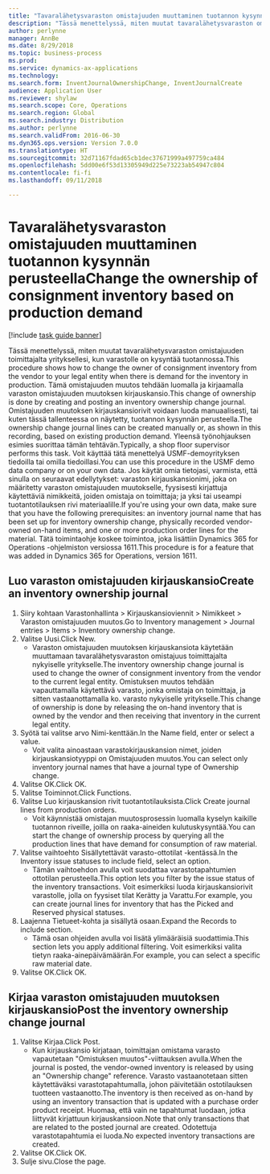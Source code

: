 ```yaml
--- 
title: "Tavaralähetysvaraston omistajuuden muuttaminen tuotannon kysynnän perusteella"
description: "Tässä menettelyssä, miten muutat tavaralähetysvaraston omistajuuden toimittajalta yrityksellesi, kun varastolle on kysyntää tuotannossa."
author: perlynne
manager: AnnBe
ms.date: 8/29/2018
ms.topic: business-process
ms.prod: 
ms.service: dynamics-ax-applications
ms.technology: 
ms.search.form: InventJournalOwnershipChange, InventJournalCreate
audience: Application User
ms.reviewer: shylaw
ms.search.scope: Core, Operations
ms.search.region: Global
ms.search.industry: Distribution
ms.author: perlynne
ms.search.validFrom: 2016-06-30
ms.dyn365.ops.version: Version 7.0.0
ms.translationtype: HT
ms.sourcegitcommit: 32d71167fdad65cb1dec37671999a497759ca484
ms.openlocfilehash: 5dd00e6f53d13305949d225e73223ab54947c804
ms.contentlocale: fi-fi
ms.lasthandoff: 09/11/2018

---
```

# <a name="change-the-ownership-of-consignment-inventory-based-on-production-demand"></a><span data-ttu-id="dc114-103">Tavaralähetysvaraston omistajuuden muuttaminen tuotannon kysynnän perusteella</span><span class="sxs-lookup"><span data-stu-id="dc114-103">Change the ownership of consignment inventory based on production demand</span></span>

[!include [task guide banner](../../includes/task-guide-banner.md)]

<span data-ttu-id="dc114-104">Tässä menettelyssä, miten muutat tavaralähetysvaraston omistajuuden toimittajalta yrityksellesi, kun varastolle on kysyntää tuotannossa.</span><span class="sxs-lookup"><span data-stu-id="dc114-104">This procedure shows how to change the owner of consignment inventory from the vendor to your legal entity when there is demand for the inventory in production.</span></span> <span data-ttu-id="dc114-105">Tämä omistajuuden muutos tehdään luomalla ja kirjaamalla varaston omistajuuden muutoksen kirjauskansio.</span><span class="sxs-lookup"><span data-stu-id="dc114-105">This change of ownership is done by creating and posting an inventory ownership change journal.</span></span> <span data-ttu-id="dc114-106">Omistajuuden muutoksen kirjauskansiorivit voidaan luoda manuaalisesti, tai kuten tässä tallenteessa on näytetty, tuotannon kysynnän perusteella.</span><span class="sxs-lookup"><span data-stu-id="dc114-106">The ownership change journal lines can be created manually or, as shown in this recording, based on existing production demand.</span></span> <span data-ttu-id="dc114-107">Yleensä työnohjauksen esimies suorittaa tämän tehtävän.</span><span class="sxs-lookup"><span data-stu-id="dc114-107">Typically, a shop floor supervisor performs this task.</span></span> <span data-ttu-id="dc114-108">Voit käyttää tätä menettelyä USMF-demoyrityksen tiedoilla tai omilla tiedoillasi.</span><span class="sxs-lookup"><span data-stu-id="dc114-108">You can use this procedure in the USMF demo data company or on your own data.</span></span> <span data-ttu-id="dc114-109">Jos käytät omia tietojasi, varmista, että sinulla on seuraavat edellytykset: varaston kirjauskansionimi, joka on määritetty varaston omistajuuden muutokselle, fyysisesti kirjattuja käytettäviä nimikkeitä, joiden omistaja on toimittaja; ja yksi tai useampi tuotantotilauksen rivi materiaalille.</span><span class="sxs-lookup"><span data-stu-id="dc114-109">If you're using your own data, make sure that you have the following prerequisites: an inventory journal name that has been set up for inventory ownership change, physically recorded vendor-owned on-hand items, and one or more production order lines for the material.</span></span> <span data-ttu-id="dc114-110">Tätä toimintaohje koskee toimintoa, joka lisättiin Dynamics 365 for Operations -ohjelmiston versiossa 1611.</span><span class="sxs-lookup"><span data-stu-id="dc114-110">This procedure is for a feature that was added in Dynamics 365 for Operations, version 1611.</span></span>


## <a name="create-an-inventory-ownership-journal"></a><span data-ttu-id="dc114-111">Luo varaston omistajuuden kirjauskansio</span><span class="sxs-lookup"><span data-stu-id="dc114-111">Create an inventory ownership journal</span></span>
1. <span data-ttu-id="dc114-112">Siiry kohtaan Varastonhallinta > Kirjauskansioviennit > Nimikkeet > Varaston omistajuuden muutos.</span><span class="sxs-lookup"><span data-stu-id="dc114-112">Go to Inventory management > Journal entries > Items > Inventory ownership change.</span></span>
2. <span data-ttu-id="dc114-113">Valitse Uusi.</span><span class="sxs-lookup"><span data-stu-id="dc114-113">Click New.</span></span>
    * <span data-ttu-id="dc114-114">Varaston omistajuuden muutoksen kirjauskansiota käytetään muuttamaan tavaralähetysvaraston omistajuus toimittajalta nykyiselle yritykselle.</span><span class="sxs-lookup"><span data-stu-id="dc114-114">The inventory ownership change journal is used to change the owner of consignment inventory from the vendor to the current legal entity.</span></span> <span data-ttu-id="dc114-115">Omistuksen muutos tehdään vapauttamalla käytettävä varasto, jonka omistaja on toimittaja, ja sitten vastaanottamalla ko. varasto nykyiselle yritykselle.</span><span class="sxs-lookup"><span data-stu-id="dc114-115">This change of ownership is done by releasing the on-hand inventory that is owned by the vendor and then receiving that inventory in the current legal entity.</span></span>  
3. <span data-ttu-id="dc114-116">Syötä tai valitse arvo Nimi-kenttään.</span><span class="sxs-lookup"><span data-stu-id="dc114-116">In the Name field, enter or select a value.</span></span>
    * <span data-ttu-id="dc114-117">Voit valita ainoastaan varastokirjauskansion nimet, joiden kirjauskansiotyyppi on Omistajuuden muutos.</span><span class="sxs-lookup"><span data-stu-id="dc114-117">You can select only inventory journal names that have a journal type of Ownership change.</span></span>  
4. <span data-ttu-id="dc114-118">Valitse OK.</span><span class="sxs-lookup"><span data-stu-id="dc114-118">Click OK.</span></span>
5. <span data-ttu-id="dc114-119">Valitse Toiminnot.</span><span class="sxs-lookup"><span data-stu-id="dc114-119">Click Functions.</span></span>
6. <span data-ttu-id="dc114-120">Valitse Luo kirjauskansion rivit tuotantotilauksista.</span><span class="sxs-lookup"><span data-stu-id="dc114-120">Click Create journal lines from production orders.</span></span>
    * <span data-ttu-id="dc114-121">Voit käynnistää omistajan muutosprosessin luomalla kyselyn kaikille tuotannon riveille, joilla on raaka-aineiden kulutuskysyntää.</span><span class="sxs-lookup"><span data-stu-id="dc114-121">You can start the change of ownership process by querying all the production lines that have demand for consumption of raw material.</span></span>  
7. <span data-ttu-id="dc114-122">Valitse vaihtoehto Sisällytettävät varasto-ottotilat -kentässä.</span><span class="sxs-lookup"><span data-stu-id="dc114-122">In the Inventory issue statuses to include field, select an option.</span></span>
    * <span data-ttu-id="dc114-123">Tämän vaihtoehdon avulla voit suodattaa varastotapahtumien ottotilan perusteella.</span><span class="sxs-lookup"><span data-stu-id="dc114-123">This option lets you filter by the issue status of the inventory transactions.</span></span> <span data-ttu-id="dc114-124">Voit esimerkiksi luoda kirjauskansiorivit varastolle, jolla on fyysiset tilat Kerätty ja Varattu.</span><span class="sxs-lookup"><span data-stu-id="dc114-124">For example, you can create journal lines for inventory that has the Picked and Reserved physical statuses.</span></span>  
8. <span data-ttu-id="dc114-125">Laajenna Tietueet-kohta ja sisällytä osaan.</span><span class="sxs-lookup"><span data-stu-id="dc114-125">Expand the Records to include section.</span></span>
    * <span data-ttu-id="dc114-126">Tämä osan ohjeiden avulla voi lisätä ylimääräisiä suodattimia.</span><span class="sxs-lookup"><span data-stu-id="dc114-126">This section lets you apply additional filtering.</span></span> <span data-ttu-id="dc114-127">Voit esimerkiksi valita tietyn raaka-ainepäivämäärän.</span><span class="sxs-lookup"><span data-stu-id="dc114-127">For example, you can select a specific raw material date.</span></span>  
9. <span data-ttu-id="dc114-128">Valitse OK.</span><span class="sxs-lookup"><span data-stu-id="dc114-128">Click OK.</span></span>

## <a name="post-the-inventory-ownership-change-journal"></a><span data-ttu-id="dc114-129">Kirjaa varaston omistajuuden muutoksen kirjauskansio</span><span class="sxs-lookup"><span data-stu-id="dc114-129">Post the inventory ownership change journal</span></span>
1. <span data-ttu-id="dc114-130">Valitse Kirjaa.</span><span class="sxs-lookup"><span data-stu-id="dc114-130">Click Post.</span></span>
    * <span data-ttu-id="dc114-131">Kun kirjauskansio kirjataan, toimittajan omistama varasto vapautetaan "Omistuksen muutos"-viittauksen avulla.</span><span class="sxs-lookup"><span data-stu-id="dc114-131">When the journal is posted, the vendor-owned inventory is released by using an "Ownership change" reference.</span></span> <span data-ttu-id="dc114-132">Varasto vastaanotetaan sitten käytettäväksi varastotapahtumalla, johon päivitetään ostotilauksen tuotteen vastaanotto.</span><span class="sxs-lookup"><span data-stu-id="dc114-132">The inventory is then received as on-hand by using an inventory transaction that is updated with a purchase order product receipt.</span></span> <span data-ttu-id="dc114-133">Huomaa, että vain ne tapahtumat luodaan, jotka liittyvät kirjattuun kirjauskansioon.</span><span class="sxs-lookup"><span data-stu-id="dc114-133">Note that only transactions that are related to the posted journal are created.</span></span> <span data-ttu-id="dc114-134">Odotettuja varastotapahtumia ei luoda.</span><span class="sxs-lookup"><span data-stu-id="dc114-134">No expected inventory transactions are created.</span></span>  
2. <span data-ttu-id="dc114-135">Valitse OK.</span><span class="sxs-lookup"><span data-stu-id="dc114-135">Click OK.</span></span>
3. <span data-ttu-id="dc114-136">Sulje sivu.</span><span class="sxs-lookup"><span data-stu-id="dc114-136">Close the page.</span></span>


